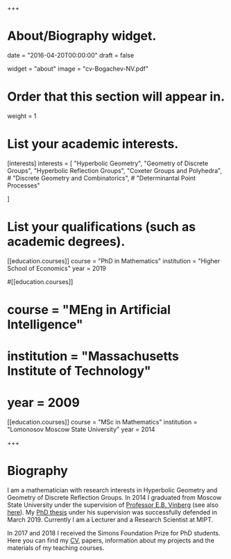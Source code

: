 +++
# About/Biography widget.

date = "2016-04-20T00:00:00"
draft = false

widget = "about"
image = "cv-Bogachev-NV.pdf"


# Order that this section will appear in.
weight = 1

# List your academic interests.
[interests]
  interests = [
    "Hyperbolic Geometry",
    "Geometry of Discrete Groups",
    "Hyperbolic Reflection Groups",
    "Coxeter Groups and Polyhedra",
    # "Discrete Geometry and Combinatorics",
    # "Determinantal Point Processes"

  ]


# List your qualifications (such as academic degrees).

[[education.courses]]
  course = "PhD in Mathematics"
  institution = "Higher School of Economics"
  year = 2019

#[[education.courses]]
#  course = "MEng in Artificial Intelligence"
#  institution = "Massachusetts Institute of Technology"
#  year = 2009

[[education.courses]]
  course = "MSc in Mathematics"
  institution = "Lomonosov Moscow State University"
  year = 2014
 
+++

# Biography

I am a mathematician with research interests in Hyperbolic Geometry and Geometry of Discrete Reflection Groups. In 2014 I graduated from Moscow State University under the supervision of [Professor E.B. Vinberg](http://halgebra.math.msu.su/wiki/doku.php/staff:vinberg:english) (see also [here](http://www.ams.org/distribution/mmj/vol8-4-2008/vinberg-birthday.html)). My [PhD thesis](pdf/Bogachev-PhD-2018.pdf) under his supervision was successfully defended in March 2019. Currently I am a Lecturer and a Research Scientist at MIPT. 

In 2017 and 2018 I received the Simons Foundation Prize for PhD students. Here you can find my [CV](pdf/cv-Bogachev-NV.pdf), papers, information about my projects and the materials of my teaching courses.


